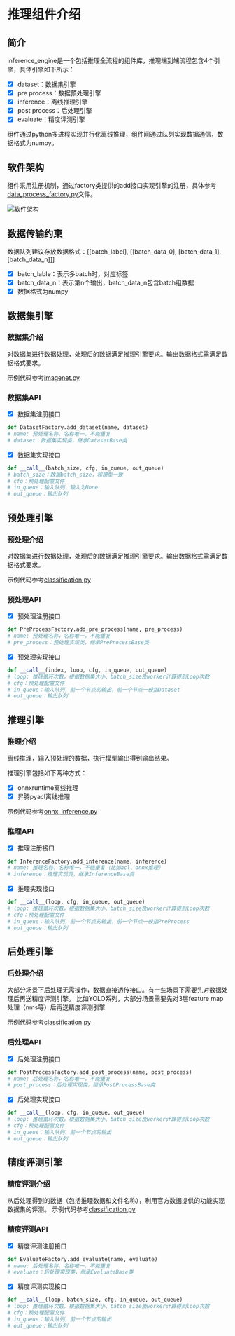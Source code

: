 # 推理组件介绍

## 简介

inference_engine是一个包括推理全流程的组件库，推理端到端流程包含4个引擎，具体引擎如下所示：

- [x] dataset：数据集引擎
- [x] pre process：数据预处理引擎
- [x] inference：离线推理引擎
- [x] post process：后处理引擎
- [x] evaluate：精度评测引擎

组件通过python多进程实现并行化离线推理，组件间通过队列实现数据通信，数据格式为numpy。

## 软件架构

组件采用注册机制，通过factory类提供的add接口实现引擎的注册，具体参考[data_process_factory.py](./data_process_factory.py)文件。

![软件架构](../../docs/img/inference.png)

## 数据传输约束

数据队列建议存放数据格式：[[batch_label], [[batch_data_0], [batch_data_1], [batch_data_n]]]

- [x] batch_lable：表示多batch时，对应标签
- [x] batch_data_n：表示第n个输出，batch_data_n包含batch组数据
- [x] 数据格式为numpy

## 数据集引擎

### 数据集介绍

对数据集进行数据处理，处理后的数据满足推理引擎要求。输出数据格式需满足数据格式要求。

示例代码参考[imagenet.py](datasets/vision/imagenet.py)

### 数据集API

- [x] 数据集注册接口

```python
def DatasetFactory.add_dataset(name, dataset)
# name: 预处理名称，名称唯一，不能重复
# dataset：数据集实现类，继承DatasetBase类
```

- [x] 数据集实现接口

```python
def __call__(batch_size, cfg, in_queue, out_queue)
# batch_size：数据batch_size，和模型一致
# cfg：预处理配置文件
# in_queue：输入队列，输入为None
# out_queue：输出队列
```

## 预处理引擎

### 预处理介绍

对数据集进行数据处理，处理后的数据满足推理引擎要求。输出数据格式需满足数据格式要求。

示例代码参考[classification.py](pre_process/vision/classification.py)

### 预处理API

- [x] 预处理注册接口

```python
def PreProcessFactory.add_pre_process(name, pre_process)
# name: 预处理名称，名称唯一，不能重复
# pre_process：预处理实现类，继承PreProcessBase类
```

- [x] 预处理实现接口

```python
def __call__(index, loop, cfg, in_queue, out_queue)
# loop: 推理循环次数，根据数据集大小、batch_size及worker计算得到loop次数
# cfg：预处理配置文件
# in_queue：输入队列，前一个节点的输出，前一个节点一般指Dataset
# out_queue：输出队列
```

## 推理引擎

### 推理介绍

离线推理，输入预处理的数据，执行模型输出得到输出结果。

推理引擎包括如下两种方式：

- [x] onnxruntime离线推理
- [x] 昇腾pyacl离线推理

示例代码参考[onnx_inference.py](./inference/onnx_inference.py)

### 推理API

- [x] 推理注册接口

```python
def InferenceFactory.add_inference(name, inference)
# name: 推理名称，名称唯一，不能重复（比如acl、onnx推理）
# inference：推理实现类，继承InferenceBase类
```

- [x] 推理实现接口

```python
def __call__(loop, cfg, in_queue, out_queue)
# loop: 推理循环次数，根据数据集大小、batch_size及worker计算得到loop次数
# cfg：预处理配置文件
# in_queue：输入队列，前一个节点的输出，前一个节点一般指PreProcess
# out_queue：输出队列
```

## 后处理引擎

### 后处理介绍

大部分场景下后处理无需操作，数据直接透传接口。有一些场景下需要先对数据处理后再送精度评测引擎。
比如YOLO系列，大部分场景需要先对3层feature map处理（nms等）后再送精度评测引擎

示例代码参考[classification.py](./post_process/vision/classification.py)

### 后处理API

- [x] 后处理注册接口

```python
def PostProcessFactory.add_post_process(name, post_process)
# name: 后处理名称，名称唯一，不能重复
# post_process：后处理实现类，继承PostProcessBase类
```

- [x] 后处理实现接口

```python
def __call__(loop, cfg, in_queue, out_queue)
# loop: 推理循环次数，根据数据集大小、batch_size及worker计算得到loop次数
# cfg：预处理配置文件
# in_queue：输入队列，前一个节点的输出
# out_queue：输出队列
```

## 精度评测引擎

### 精度评测介绍

从后处理得到的数据（包括推理数据和文件名称），利用官方数据提供的功能实现数据集的评测。
示例代码参考[classification.py](./evaluate/vision/classification.py)

### 精度评测API

- [x] 精度评测注册接口

```python
def EvaluateFactory.add_evaluate(name, evaluate)
# name: 后处理名称，名称唯一，不能重复
# evaluate：后处理实现类，继承EvaluateBase类
```

- [x] 精度评测实现接口

```python
def __call__(loop, batch_size, cfg, in_queue, out_queue)
# loop: 推理循环次数，根据数据集大小、batch_size及worker计算得到loop次数
# cfg：预处理配置文件
# in_queue：输入队列，前一个节点的输出
# out_queue：输出队列
```

